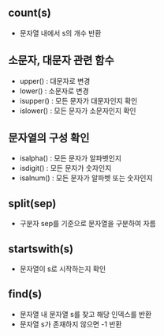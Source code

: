 ## count(s)

-   문자열 내에서 s의 개수 반환

## 소문자, 대문자 관련 함수

-   upper() : 대문자로 변경
-   lower() : 소문자로 변경
-   isupper() : 모든 문자가 대문자인지 확인
-   islower() : 모든 문자가 소문자인지 확인

## 문자열의 구성 확인

-   isalpha() : 모든 문자가 알파벳인지
-   isdigit() : 모든 문자가 숫자인지
-   isalnum() : 모든 문자가 알파벳 또는 숫자인지

## split(sep)

-   구분자 sep를 기준으로 문자열을 구분하여 자름

## startswith(s)

-   문자열이 s로 시작하는지 확인

## find(s)

-   문자열 내 문자열 s를 찾고 해당 인덱스를 반환
-   문자열 s가 존재하지 않으면 -1 반환